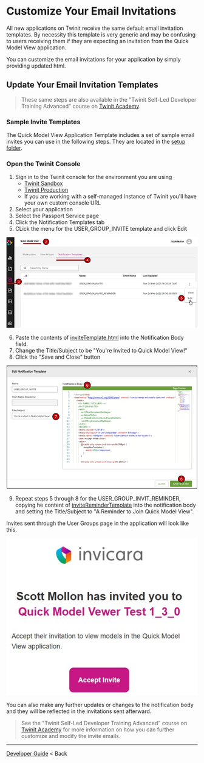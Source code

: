 # Customize Your Email Invitations

All new applications on Twinit receive the same default email invitation templates. By necessity this template is very generic and may be confusing to users receiving them if they are expecting an invitation from the Quick Model View application.

You can customize the email invitations for your application by simply providing updated html.

## Update Your Email Invitation Templates

> These same steps are also available in the "Twinit Self-Led Developer Training Advanced" course on [Twinit Academy](https://academy.twinit.io/enrollments).

### Sample Invite Templates

The Quick Model View Application Template includes a set of sample email invites you can use in the following steps. They are located in the [setup folder](../../../setup/_email%20templates).

### Open the Twinit Console

1. Sign in to the Twinit console for the environment you are using
   * [Twinit Sandbox](https://sandbox.invicara.com/console)
   * [Twinit Production](https://apps.invicara.com/console)
   * If you are working with a self-managed instance of Twinit you'll have your own custom console URL
2. Select your application
3. Select the Passport Service page
4. Click the Notification Templates tab
5. CLick the menu for the USER_GROUP_INVITE template and click Edit

![notification edit](../../img/noification-edit.jpg)

6. Paste the contents of [inviteTemplate.html](../../../setup/_email%20templates/inviteTemplate.html) into the Notification Body field.
7. Change the Title/Subject to be "You're Invited to Quick Model View!"
8. Click the "Save and Close" button

![notification edit body](../../img/noification-edit2.jpg)

9. Repeat steps 5 through 8 for the USER_GROUP_INVIT_REMINDER, copying he content of [inviteReminderTemplate](../../../setup/_email%20templates/inviteReminderTemplate.html) into the notification body and setting the Title/Subject to "A Reminder to Join Quick Model View".

Invites sent through the User Groups page in the application will look like this.

![custom invite](../../img/custom-invite.jpg)

You can also make any further updates or changes to the notification body and they will be reflected in the invitations sent afterward.

> See the "Twinit Self-Led Developer Training Advanced" course on [Twinit Academy](https://academy.twinit.io/enrollments) for more information on how you can further customize and modify the invite emails.

---
[Developer Guide](../README.md) < Back